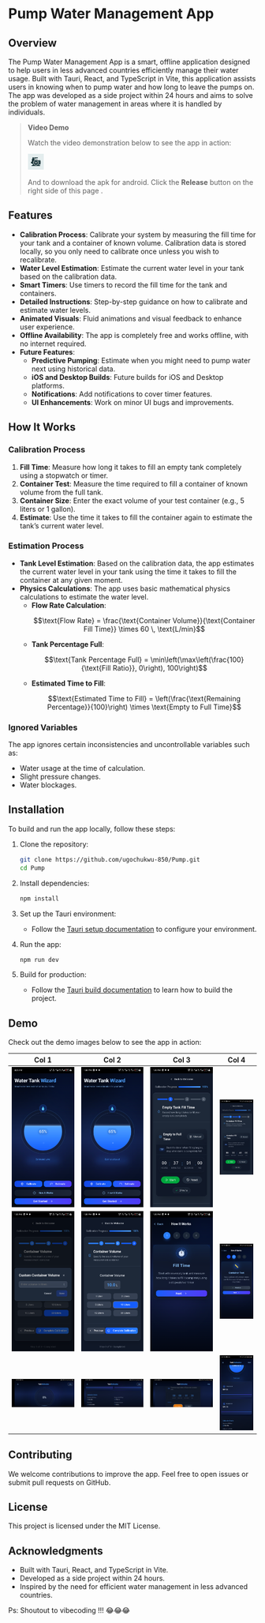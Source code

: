# Pump Water Management App

## Overview


The Pump Water Management App is a smart, offline application designed to help users in less advanced countries efficiently manage their water usage. Built with Tauri, React, and TypeScript in Vite, this application assists users in knowing when to pump water and how long to leave the pumps on. The app was developed as a side project within 24 hours and aims to solve the problem of water management in areas where it is handled by individuals.




> **Video Demo**
>
> Watch the video demonstration below to see the app in action:
>
> [![Watch the video](./src-tauri/icons/32x32.png)](https://youtube.com/shorts/6q8CI5jlvms?feature=share)
>
> And to download the apk for android. Click the **Release** button on the right side of this page .


## Features

- **Calibration Process**: Calibrate your system by measuring the fill time for your tank and a container of known volume. Calibration data is stored locally, so you only need to calibrate once unless you wish to recalibrate.
- **Water Level Estimation**: Estimate the current water level in your tank based on the calibration data.
- **Smart Timers**: Use timers to record the fill time for the tank and containers.
- **Detailed Instructions**: Step-by-step guidance on how to calibrate and estimate water levels.
- **Animated Visuals**: Fluid animations and visual feedback to enhance user experience.
- **Offline Availability**: The app is completely free and works offline, with no internet required.
- **Future Features**:
  - **Predictive Pumping**: Estimate when you might need to pump water next using historical data.
  - **iOS and Desktop Builds**: Future builds for iOS and Desktop platforms.
  - **Notifications**: Add notifications to cover timer features.
  - **UI Enhancements**: Work on minor UI bugs and improvements.

## How It Works

### Calibration Process

1. **Fill Time**: Measure how long it takes to fill an empty tank completely using a stopwatch or timer.
2. **Container Test**: Measure the time required to fill a container of known volume from the full tank.
3. **Container Size**: Enter the exact volume of your test container (e.g., 5 liters or 1 gallon).
4. **Estimate**: Use the time it takes to fill the container again to estimate the tank’s current water level.

### Estimation Process

- **Tank Level Estimation**: Based on the calibration data, the app estimates the current water level in your tank using the time it takes to fill the container at any given moment.
- **Physics Calculations**: The app uses basic mathematical physics calculations to estimate the water level.
  - **Flow Rate Calculation**:
    ```math
    \text{Flow Rate} = \frac{\text{Container Volume}}{\text{Container Fill Time}} \times 60 \, \text{L/min}
    ```
  - **Tank Percentage Full**:
    ```math
    \text{Tank Percentage Full} = \min\left(\max\left(\frac{100}{\text{Fill Ratio}}, 0\right), 100\right)
    ```
  - **Estimated Time to Fill**:
    ```math
    \text{Estimated Time to Fill} = \left(\frac{\text{Remaining Percentage}}{100}\right) \times \text{Empty to Full Time}
    ```

### Ignored Variables

The app ignores certain inconsistencies and uncontrollable variables such as:

- Water usage at the time of calculation.
- Slight pressure changes.
- Water blockages.

## Installation

To build and run the app locally, follow these steps:

1. Clone the repository:

   ```bash
   git clone https://github.com/ugochukwu-850/Pump.git
   cd Pump
   ```

2. Install dependencies:

   ```bash
   npm install
   ```

3. Set up the Tauri environment:

   - Follow the [Tauri setup documentation](https://tauri.app/v1/guides/getting-started/prerequisites) to configure your environment.

4. Run the app:

   ```bash
   npm run dev
   ```

5. Build for production:
   - Follow the [Tauri build documentation](https://tauri.app/v1/guides/building) to learn how to build the project.

## Demo

Check out the demo images below to see the app in action:

| Col 1                        | Col 2                        | Col 3                        | Col 4                        |
| ---------------------------- | ---------------------------- | ---------------------------- | ---------------------------- |
| ![Image 1](./doc_assets/1.png) | ![Image 2](./doc_assets/2.png) | ![Image 3](./doc_assets/3.png) | ![Image 4](./doc_assets/4.png) |
| ![Image 5](./doc_assets/5.png) | ![Image 6](./doc_assets/6.png)  | ![Image 7](./doc_assets/7.png) | ![Image 8](./doc_assets/8.png) |
| ![Image 9](./doc_assets/9.png) | ![Image 10](./doc_assets/10.png)  | ![Image 11](./doc_assets/11.png) | ![Image 12](./doc_assets/12.png) |

## Contributing

We welcome contributions to improve the app. Feel free to open issues or submit pull requests on GitHub.

## License

This project is licensed under the MIT License.

## Acknowledgments

- Built with Tauri, React, and TypeScript in Vite.
- Developed as a side project within 24 hours.
- Inspired by the need for efficient water management in less advanced countries.

Ps: Shoutout to vibecoding !!! 😂😂😂
